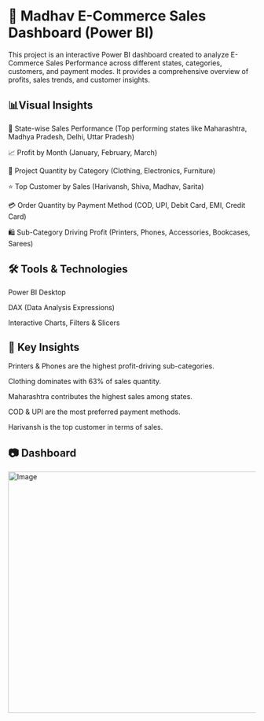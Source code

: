 # 🛒 Madhav E-Commerce Sales Dashboard (Power BI)

This project is an interactive Power BI dashboard created to analyze E-Commerce Sales Performance across different states, categories, customers, and payment modes. It provides a comprehensive overview of profits, sales trends, and customer insights.


## 📊Visual Insights

📍 State-wise Sales Performance (Top performing states like Maharashtra, Madhya Pradesh, Delhi, Uttar Pradesh)

📈 Profit by Month (January, February, March)

🎯 Project Quantity by Category (Clothing, Electronics, Furniture)

⭐ Top Customer by Sales (Harivansh, Shiva, Madhav, Sarita)

💳 Order Quantity by Payment Method (COD, UPI, Debit Card, EMI, Credit Card)

🛍️ Sub-Category Driving Profit (Printers, Phones, Accessories, Bookcases, Sarees)

## 🛠️ Tools & Technologies

Power BI Desktop

DAX (Data Analysis Expressions)

Interactive Charts, Filters & Slicers

## 📌 Key Insights

Printers & Phones are the highest profit-driving sub-categories.

Clothing dominates with 63% of sales quantity.

Maharashtra contributes the highest sales among states.

COD & UPI are the most preferred payment methods.

Harivansh is the top customer in terms of sales.

## 📷 Dashboard 
<img width="885" height="491" alt="Image" src="https://github.com/user-attachments/assets/bd13a1e4-536b-49f8-8d13-1d5ecb0aa9cc" />

